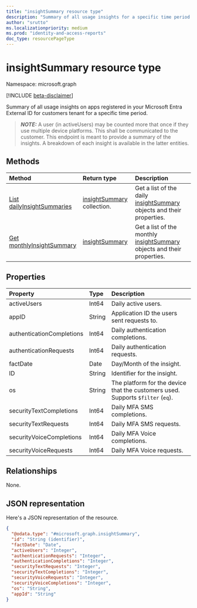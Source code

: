 ```yaml
---
title: "insightSummary resource type"
description: "Summary of all usage insights for a specific time period."
author: "srutto"
ms.localizationpriority: medium
ms.prod: "identity-and-access-reports"
doc_type: resourcePageType
---
```


# insightSummary resource type

Namespace: microsoft.graph

[!INCLUDE [beta-disclaimer](../../includes/beta-disclaimer.md)]

Summary of all usage insights on apps registered in your Microsoft Entra External ID for customers tenant for a specific time period.

> **_NOTE:_**
> A user (in activeUsers) may be counted more that once if they use multiple device platforms. This shall be communicated to the customer.
> This endpoint is meant to provide a summary of the insights. A breakdown of each insight is available in the latter entities.

## Methods
|Method|Return type|Description|
|:---|:---|:---|
|[List dailyInsightSummaries](../api/dailyuserinsightmetricsroot-list-summary.md)|[insightSummary](../resources/insightsummary.md) collection.|Get a list of the daily [insightSummary](../resources/insightsummary.md) objects and their properties.|
|[Get monthlyInsightSummary](../api/monthlyuserinsightmetricsroot-list-summary.md)|[insightSummary](../resources/insightsummary.md)|Get a list of the monthly [insightSummary](../resources/insightsummary.md) objects and their properties.|

## Properties
|Property|Type|Description|
|:---|:---|:---|
|activeUsers|Int64|Daily active users.|
|appID|String|Application ID the users sent requests to.|
|authenticationCompletions|Int64|Daily authentication completions.|
|authenticationRequests|Int64|Daily authentication requests.|
|factDate|Date|Day/Month of the insight.|
|ID|String|Identifier for the insight.|
|os|String|The platform for the device that the customers used. Supports `$filter` (`eq`).|
|securityTextCompletions|Int64|Daily MFA SMS completions.|
|securityTextRequests|Int64|Daily MFA SMS requests.|
|securityVoiceCompletions|Int64|Daily MFA Voice completions.|
|securityVoiceRequests|Int64|Daily MFA Voice requests.|

## Relationships
None.

## JSON representation
Here's a JSON representation of the resource.
<!-- {
  "blockType": "resource",
  "keyProperty": "id",
  "@odata.type": "microsoft.graph.insightSummary",
  "openType": false
}
-->
``` json
{
  "@odata.type": "#microsoft.graph.insightSummary",
  "id": "String (identifier)",
  "factDate": "Date",
  "activeUsers": "Integer",
  "authenticationRequests": "Integer",
  "authenticationCompletions": "Integer",
  "securityTextRequests": "Integer",
  "securityTextCompletions": "Integer",
  "securityVoiceRequests": "Integer",
  "securityVoiceCompletions": "Integer",
  "os": "String",
  "appId": "String"
}
```


